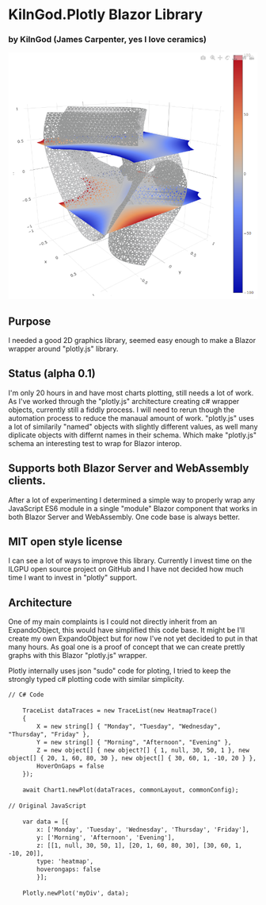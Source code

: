 # KilnGod.Plotly Blazor Library  

### by KilnGod (James Carpenter, yes I love ceramics)

![Alt text](./PlotlyGraph.png?raw=true "3D Chart goes here")

## Purpose
I needed a good 2D graphics library, seemed easy enough to make a Blazor wrapper around "plotly.js" library. 

## Status (alpha 0.1)
I'm only 20 hours in and have most charts plotting, still needs a lot of work. As I've worked through the "plotly.js" 
architecture creating c# wrapper objects, currently still a fiddly process. I will need to rerun though the automation 
process to reduce the manaual amount of work. "plotly.js" uses a lot of similarily "named" objects with slightly different
values, as well many diplicate objects with differnt names in their schema. Which make "plotly.js" schema an interesting 
test to wrap for Blazor interop.

## Supports both Blazor Server and WebAssembly clients.
After a lot of experimenting I determined a simple way to properly wrap any JavaScript ES6 module in a single "module" Blazor component 
that works in both Blazor Server and WebAssembly. One code base is always better.

## MIT open style license
I can see a lot of ways to improve this library. Currently I invest time on the ILGPU open source project on GitHub and I have 
not decided how much time I want to invest in "plotly" support.

## Architecture
One of my main complaints is I could not directly inherit from an ExpandoObject, this would have simplified this code base.
It might be I'll create my own ExpandoObject but for now I've not yet decided to put in that many hours. As goal one is a proof of
concept that we can create prettly graphs with this Blazor "plotly.js" wrapper.

Plotly internally uses json "sudo" code for ploting, I tried to keep the strongly typed c# plotting code with similar simplicity. 
```
// C# Code

	TraceList dataTraces = new TraceList(new HeatmapTrace()
	{
		X = new string[] { "Monday", "Tuesday", "Wednesday", "Thursday", "Friday" },
		Y = new string[] { "Morning", "Afternoon", "Evening" },
		Z = new object[] { new object?[] { 1, null, 30, 50, 1 }, new object[] { 20, 1, 60, 80, 30 }, new object[] { 30, 60, 1, -10, 20 } },
		HoverOnGaps = false
	});

	await Chart1.newPlot(dataTraces, commonLayout, commonConfig);

// Original JavaScript

	var data = [{		
		x: ['Monday', 'Tuesday', 'Wednesday', 'Thursday', 'Friday'],
		y: ['Morning', 'Afternoon', 'Evening'],
		z: [[1, null, 30, 50, 1], [20, 1, 60, 80, 30], [30, 60, 1, -10, 20]],
		type: 'heatmap',
		hoverongaps: false
		}];

	Plotly.newPlot('myDiv', data);

```








